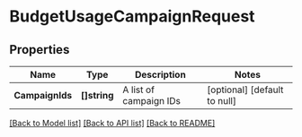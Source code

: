 # BudgetUsageCampaignRequest

## Properties
Name | Type | Description | Notes
------------ | ------------- | ------------- | -------------
**CampaignIds** | **[]string** | A list of campaign IDs | [optional] [default to null]

[[Back to Model list]](../README.md#documentation-for-models) [[Back to API list]](../README.md#documentation-for-api-endpoints) [[Back to README]](../README.md)

